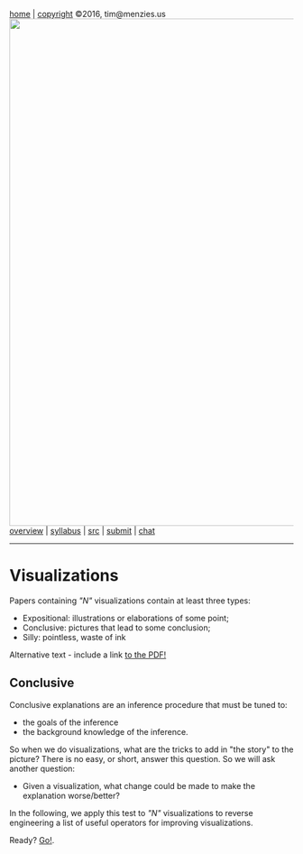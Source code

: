 [home](http://tiny.cc/fss2016) | [copyright](https://github.com/txt/fss16/blob/master/LICENSE.md) &copy;2016, tim&commat;menzies.us<br>
[<img width=900 src="https://raw.githubusercontent.com/txt/fss16/master/img/fss16.png">](http://tiny.cc/fss2016)   <br>
[overview](https://github.com/txt/fss16/blob/master/doc/overview.md) |
[syllabus](https://github.com/txt/fss16/blob/master/doc/syllabus.md) |
[src](https://github.com/txt/fss16/blob/master/src) |
[submit](http://tiny.cc/fss2016give) |
[chat](https://fss16.slack.com/) 

_______

# Visualizations

Papers containing _"N"_ visualizations contain at least three types:

- Expositional: illustrations or elaborations of some point;
- Conclusive: pictures that lead to some conclusion;
- Silly:  pointless, waste of ink



<object data="tufte.pdf" type="application/pdf" width="800" >
  <p>Alternative text - include a link <a href="tufte.pdf">to the PDF!</a></p>
  </object>

## Conclusive

Conclusive
explanations are an inference procedure that must be tuned to:

- the goals of the inference
- the background knowledge of the inference.

So when we do visualizations, what are the tricks to add in
"the story" to the picture? There is no easy, or short, answer
this question. So we will ask another question:

- Given a visualization, what change could be made to make
  the explanation worse/better?

In the following, we apply this test to _"N"_ visualizations
to reverse engineering a list of useful operators for improving
visualizations.

Ready? [Go!](../img/vis).
